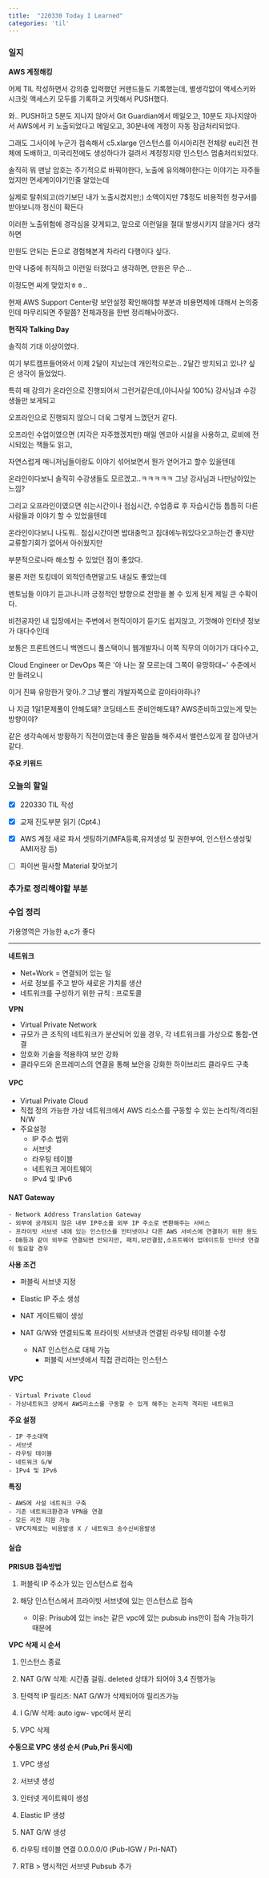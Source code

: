 ```yaml
---
title:  "220330 Today I Learned"
categories: 'til'
---
```

<!-- 
![aas](/assets/til/220328til1.png)

<img src="/assets/til/220328til1.png" width="100%" height="100%"> -->



### 일지

**AWS 계정해킹**

어제 TIL 작성하면서 강의중 입력했던 커맨드들도 기록했는데, 별생각없이 액세스키와 시크릿 액세스키 모두를 기록하고 커밋해서 PUSH했다.

와.. PUSH하고 5분도 지나지 않아서 Git Guardian에서 메일오고, 10분도 지나지않아서 AWS에서 키 노출되었다고 메일오고, 30분내에 계정이 자동 잠금처리되었다.

그래도 그사이에 누군가 접속해서 c5.xlarge 인스턴스를 아시아리전 전체랑 eu리전 전체에 도배하고, 미국리전에도 생성하다가 걸려서 계정정지랑 인스턴스 멈춤처리되었다.



솔직히 뭐 맨날 암호는 주기적으로 바꿔야한다, 노출에 유의해야한다는 이야기는 자주들었지만 먼세계이야기인줄 알았는데

실제로 탈취되고(라기보단 내가 노출시켰지만;) 소액이지만 7$정도 비용적힌 청구서를 받아보니까 정신이 확든다



이러한 노출위험에 경각심을 갖게되고, 앞으로 이런일을 절대 발생시키지 않을거다 생각하면

만원도 안되는 돈으로 경험해본게 차라리 다행이다 싶다.



만약 나중에 취직하고 이런일 터졌다고 생각하면, 만원은 무슨... 

이정도면 싸게 맞았지ㅎㅎ..



현재 AWS Support Center랑 보안설정 확인해야할 부분과 비용면제에 대해서 논의중인데 마무리되면 주말쯤? 전체과정을 한번 정리해놔야겠다.



**현직자 Talking Day**

솔직히 기대 이상이였다.

여기 부트캠프들어와서 이제 2달이 지났는데 개인적으로는.. 2달간 방치되고 있나? 싶은 생각이 들었었다.


특히 매 강의가 온라인으로 진행되어서 그런거같은데,(아니사실 100%) 강사님과 수강생들만 보게되고

오프라인으로 진행되지 않으니 더욱 그렇게 느꼈던거 같다.


오프라인 수업이였으면 (지각은 자주했겠지만) 매일 엔코아 시설을 사용하고, 로비에 전시되있는 책들도 읽고,

자연스럽게 매니저님들이랑도 이야기 섞어보면서 뭔가 얻어가고 할수 있을텐데

온라인이다보니 솔직히 수강생들도 모르겠고..ㅋㅋㅋㅋㅋ 그냥 강사님과 나만남아있는느낌?



그리고 오프라인이였으면 쉬는시간이나 점심시간, 수업종료 후 자습시간등 틈틈히 다른사람들과 이야기 할 수 있었을텐데

온라인이다보니 나도뭐.. 점심시간이면 밥대충먹고 침대에누워있다오고하는건 좋지만 교류할기회가 없어서 아쉬웠지만

부분적으로나마 해소할 수 있었던 점이 좋았다.


물론 저런 토킹데이 외적인측면말고도 내실도 좋았는데


멘토님들 이야기 듣고나니까 긍정적인 방향으로 전망을 볼 수 있게 된게 제일 큰 수확이다.


비전공자인 내 입장에서는 주변에서 현직이야기 듣기도 쉽지않고, 기껏해야 인터넷 정보가 대다수인데

보통은 프론트엔드니 백엔드니 풀스택이니 웹개발자니 이쪽 직무의 이야기가 대다수고, 



Cloud Engineer or DevOps 쪽은 '아 나는 잘 모르는데 그쪽이 유망하대~' 수준에서만 들려오니

이거 진짜 유망한거 맞아..? 그냥 빨리 개발자쪽으로 갈아타야하나? 

나 지금 1일1문제풀이 안해도돼? 코딩테스트 준비안해도돼? AWS준비하고있는게 맞는방향이야?

같은 생각속에서 방황하기 직전이였는데 좋은 말씀들 해주셔서 밸런스있게 잘 잡아낸거같다.





**주요 키워드**



### 오늘의 할일

- [X] 220330 TIL 작성
- [X] 교재 진도부분 읽기 (Cpt4.)
- [x] AWS 계정 새로 파서 셋팅하기(MFA등록,유저생성 및 권한부여, 인스턴스생성및AMI저장 등)
- [ ] 파이썬 필사할 Material 찾아보기


### 추가로 정리해야할 부분



### 수업 정리

가용영역은 가능한 a,c가 좋다

---

**네트워크**

- Net+Work = 연결되어 있는 일
- 서로 정보를 주고 받아 새로운 가치를 생산
- 네트워크를 구성하기 위한 규칙 : 프로토콜

**VPN**

- Virtual Private Network
- 규모가 큰 조직의 네트워크가 분산되어 있을 경우, 각 네트워크를 가상으로 통합-연결
- 암호화 기술을 적용하여 보안 강화
- 클라우드와 온프레미스의 연결을 통해 보안을 강화한 하이브리드 클라우드 구축

#### VPC

- Virtual Private Cloud
- 직접 정의 가능한 가상 네트워크에서 AWS 리소스를 구동할 수 있는 논리적/격리된 N/W
- 주요설정
    - IP 주소 범위
    - 서브넷
    - 라우팅 테이블
    - 네트워크 게이트웨이
    - IPv4 및 IPv6

#### NAT Gateway

    - Network Address Translation Gateway
    - 외부에 공개되지 않은 내부 IP주소를 외부 IP 주소로 변환해주는 서비스
    - 프라이빗 서브넷 내에 있는 인스턴스를 인터넷이나 다른 AWS 서비스에 연결하기 위한 용도
    - DB등과 같이 외부로 연결되면 안되지만, 패치,보안결함,소프트웨어 업데이트등 인터넷 연결이 필요할 경우

**사용 조건**

- 퍼블릭 서브넷 지정
- Elastic IP 주소 생성
- NAT 게이트웨이 생성
- NAT G/W와 연결되도록 프라이빗 서브넷과 연결된 라우팅 테이블 수정 

    - NAT 인스턴스로 대체 가능
        - 퍼블릭 서브넷에서 직접 관리하는 인스턴스

#### VPC

    - Virtual Private Cloud
    - 가상네트워크 상에서 AWS리소스를 구동할 수 있게 해주는 논리적 격리된 네트워크

**주요 설정**

    - IP 주소대역
    - 서브넷
    - 라우팅 테이블
    - 네트워크 G/W
    - IPv4 및 IPv6

**특징**

    - AWS에 사설 네트워크 구축
    - 기존 네트워크환경과 VPN을 연결
    - 모든 리전 지원 가능
    - VPC자체로는 비용발생 X / 네트워크 송수신비용발생

#### 실습


**PRISUB 접속방법**

1. 퍼블릭 IP 주소가 있는 인스턴스로 접속

2. 해당 인스턴스에서 프라이빗 서브넷에 있는 인스턴스로 접속
    - 이유: Prisub에 있는 ins는 같은 vpc에 있는 pubsub ins만이 접속 가능하기 때문에


**VPC 삭제 시 순서**

1. 인스턴스 종료

2. NAT G/W 삭제: 시간좀 걸림. deleted 상태가 되어야 3,4 진행가능

3. 탄력적 IP 릴리즈: NAT G/W가 삭제되어야 릴리즈가능

4. I G/W 삭제: auto igw- vpc에서 분리

5. VPC 삭제

**수동으로 VPC 생성 순서 (Pub,Pri 동시에)**

1. VPC 생성

2. 서브넷 생성

3. 인터넷 게이트웨이 생성

4. Elastic IP 생성

5. NAT G/W 생성 

6. 라우팅 테이블 연결 0.0.0.0/0 (Pub-IGW / Pri-NAT)

7. RTB > 명시적인 서브넷 Pubsub 추가


